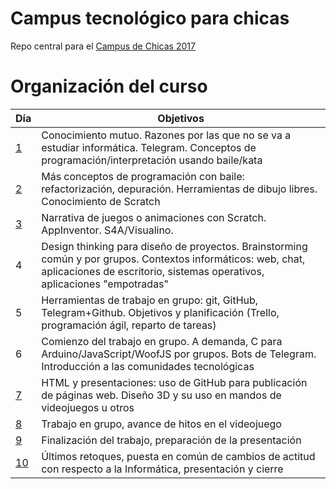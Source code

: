 # Campus tecnológico para chicas

Repo central para
el [Campus de Chicas 2017](http://sereingeniera.ugr.es)


# Organización del curso

| Día | Objetivos |
|-----| --------- |
| [1](recursos/dia-1.md)   | Conocimiento mutuo. Razones por las que no se va a estudiar informática. Telegram. Conceptos de programación/interpretación usando baile/kata |
| [2](recursos/dia-2.md)   | Más conceptos de programación con baile: refactorización, depuración. Herramientas de dibujo libres. Conocimiento de Scratch |
| [3](recursos/dia-3.md)   | Narrativa de juegos o animaciones con Scratch. AppInventor. S4A/Visualino. |
| 4   | Design thinking para diseño de proyectos. Brainstorming común y por grupos. Contextos informáticos: web, chat, aplicaciones de escritorio, sistemas operativos, aplicaciones "empotradas" |
| 5   | Herramientas de trabajo en grupo: git, GitHub, Telegram+Github. Objetivos y planificación (Trello, programación ágil, reparto de tareas) |
| 6   | Comienzo del trabajo en grupo. A demanda, C para Arduino/JavaScript/WoofJS por grupos. Bots de Telegram. Introducción a las comunidades tecnológicas |
| [7](recursos/dia-7.md)   | HTML y presentaciones: uso de GitHub para publicación de páginas web. Diseño 3D y su uso en mandos de videojuegos u otros |
| [8](recursos/dia-8.md)   | Trabajo en grupo, avance de hitos en el videojuego |
| [9](recursos/dia-9.md)   | Finalización del trabajo, preparación de la presentación |
| [10](recursos/dia-10.md)  | Últimos retoques, puesta en común de cambios de actitud con respecto a la Informática, presentación y cierre | 
